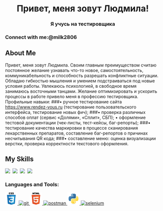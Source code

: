 <h1 align="center">Привет, меня зовут Людмила!</h1>
<h3 align="center">Я учусь на тестировщика</h3>

<h3 align="left">Connect with me:@milk2806 </h3>
<p align="left">
</p>

## About Me

Привет, меня зовут Людмила. Своим главным преимуществом считаю постоянное желание узнавать что-то новое, самостоятельность, коммуникабельность и способность разрешать конфликтные ситуации. Обладаю гибкостью мышления и умением подстраиваться под новые условия работы. Увлекаюсь психологией, в свободное время занимаюсь восточными танцами. Желание оптимизировать и ускорить процессы в работе привело меня в профессию тестировщика. 
Профильные навыки: 
###• ручное тестирование сайта https://www.rendez-vous.ru (тестирование пользовательского интерфейса, тестирование новых фич); 
###• проверка различных способов оплат (сервис «Долями», «Сплит», СБП); • оформление тестовой документации (чек-листы, тест-кейсы, баг-репорты); 
###• тестирование качества маркировки в процессе сканирования лекарственных препаратов, составление баг-репортов о причинах несчитывания QR кода; 
###• составление меню: оценка визуализации верстки, проверка корректности текстового оформления.

## My Skills

<img src="https://img.shields.io/badge/Python-3776AB?logo=python&logoColor=fff"> 
<img src="https://img.shields.io/badge/HTML-%23E34F26.svg?logo=html5&logoColor=white"> 
<img src="https://img.shields.io/badge/CSS-1572B6?logo=css3&logoColor=fff"> 
<img src="https://img.shields.io/badge/jira-%230A0FFF.svg?style=for-the-badge&logo=jira&logoColor=white"> 
<h3 align="left">Languages and Tools:</h3>
<p align="left"> <a href="https://www.w3schools.com/css/" target="_blank" rel="noreferrer"> <img src="https://raw.githubusercontent.com/devicons/devicon/master/icons/css3/css3-original-wordmark.svg" alt="css3" width="40" height="40"/> </a> <a href="https://git-scm.com/" target="_blank" rel="noreferrer"> <img src="https://www.vectorlogo.zone/logos/git-scm/git-scm-icon.svg" alt="git" width="40" height="40"/> </a> <a href="https://www.w3.org/html/" target="_blank" rel="noreferrer"> <img src="https://raw.githubusercontent.com/devicons/devicon/master/icons/html5/html5-original-wordmark.svg" alt="html5" width="40" height="40"/> </a> <a href="https://postman.com" target="_blank" rel="noreferrer"> <img src="https://www.vectorlogo.zone/logos/getpostman/getpostman-icon.svg" alt="postman" width="40" height="40"/> </a> <a href="https://www.python.org" target="_blank" rel="noreferrer"> <img src="https://raw.githubusercontent.com/devicons/devicon/master/icons/python/python-original.svg" alt="python" width="40" height="40"/> </a> <a href="https://www.selenium.dev" target="_blank" rel="noreferrer"> <img src="https://raw.githubusercontent.com/detain/svg-logos/780f25886640cef088af994181646db2f6b1a3f8/svg/selenium-logo.svg" alt="selenium" width="40" height="40"/> </a> </p>



